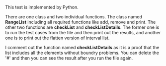  
 This test is implemented by Python.

 There are one class and two individual functions. The class named **RangeList** including all required functions like add, remove and print. The other two functions are **checkList** and **checkListDetails**. The former one is to run the test cases from the file and then print out the results, and another one is to print out the flatten version of interval list.

 I comment out the function named **checkListDetails** as it is a proof  that the list includes all the elements without boundry problems. You can delete the '#' and then you can see the result after you run the file again.
